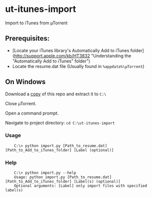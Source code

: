 ut-itunes-import
=========================

Import to iTunes from µTorrent

## Prerequisites:
* [Locate your iTunes library's Automatically Add to iTunes folder](http://support.apple.com/kb/HT3832 "Understanding the "Automatically Add to iTunes" folder")
* Locate the resume.dat file (Usually found in `%appdata%\µTorrent`)

## On Windows

Download a [copy](https://github.com/smithbr/mint-backup/archive/master.zip) of this repo and extract it to `C:\`

Close µTorrent.

Open a command prompt.

Navigate to project directory: `cd C:\ut-itunes-import`

### Usage
        C:\> python import.py [Path_to_resume.dat] [Path_to_Add_to_iTunes_folder] [Label (optional)]

### Help

        C:\> python import.py --help
        Usage: python import.py [Path_to_resume.dat] [Path_to_Add_to_iTunes_folder] [Label(s) (optional)]
        Optional arguments: [Label] only import files with specified label(s)
